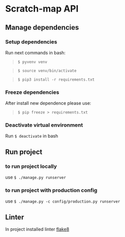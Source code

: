 # Scratch-map API

## Manage dependencies

### Setup dependencies
Run next commands in bash:

> `$ pyvenv venv`

> `$ source venv/bin/activate`

> `$ pip3 install -r requirements.txt`

### Freeze dependencies
After install new dependence please use:
> `$ pip freeze > requirements.txt`

### Deactivate virtual environment
Run `$ deactivate` in bash


## Run project
### to run project locally
use `$ ./manage.py runserver`

### to run project with production config
use `$ ./manage.py -c config/production.py runserver`


## Linter
In project installed linter [flake8](http://flake8.pycqa.org/en/latest/index.html)
